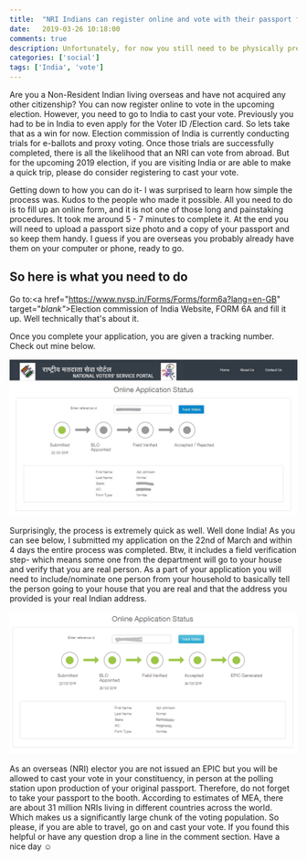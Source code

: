 ```yaml
---
title:  "NRI Indians can register online and vote with their passport for the upcoming Lok election"
date:   2019-03-26 10:18:00
comments: true
description: Unfortunately, for now you still need to be physically present in India to cast your vote.
categories: ['social']
tags: ['India', 'vote']
---
```


Are you a Non-Resident Indian living overseas and have not acquired any other citizenship? You can now register online to vote in the upcoming election. However, you need to go to India to cast your vote. Previously you had to be in India to even apply for the Voter ID /Election card. So lets take that as a win for now. Election commission of India is currently conducting trials for e-ballots and proxy voting. Once those trials are successfully completed, there is all the likelihood that an NRI can vote from abroad. But for the upcoming 2019 election, if you are visiting India or are able to make a quick trip, please do consider registering to cast your vote.

Getting down to how you can do it- I was surprised to learn how simple the process was. Kudos to the people who made it possible. All you need to do is to fill up an online form, and it is not one of those long and painstaking procedures. It took me around 5 - 7 minutes to complete it. At the end you will need to upload a passport size photo and a copy of your passport and so keep them handy. I guess if you are overseas you probably already have them on your computer or phone, ready to go.

## So here is what you need to do  

Go to:<a href="https://www.nvsp.in/Forms/Forms/form6a?lang=en-GB" target="_blank"_>Election commission of India Website</a>, FORM 6A and fill it up. Well technically that's about it.

Once you complete your application, you are given a tracking number. Check out mine below.

![Tracking online application](/assets/images/intial_status.jpg)

Surprisingly, the process is extremely quick as well. Well done India! As you can see below, I submitted my application on the 22nd of March and within 4 days the entire process was completed. Btw, it includes a field verification step- which means some one from the department will go to your house and verify that you are real person. As a part of your application you will need to include/nominate one person from your household to basically tell the person going to your house that you are real and that the address you provided is your real Indian address.

![Tracking online application- Status update](/assets/images/status_update.png)

As an overseas (NRI) elector you are not issued an EPIC but you will be allowed to cast your vote in your constituency, in person at the polling station upon production of your original passport. Therefore, do not forget to take your passport to the booth. According to estimates of MEA, there are about 31 million NRIs living in different countries across the world. Which makes us a significantly large chunk of the voting population. So please, if you are able to travel, go on and cast your vote. If you found this helpful or have any question drop a line in the comment section. Have a nice day ☺
